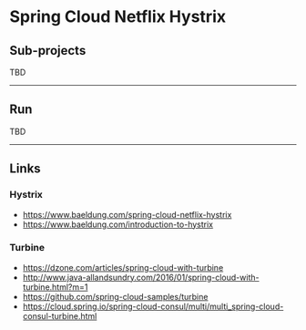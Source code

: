 
# Spring Cloud Netflix Hystrix

## Sub-projects

TBD

---

## Run

TBD

---

## Links

### Hystrix
* https://www.baeldung.com/spring-cloud-netflix-hystrix
* https://www.baeldung.com/introduction-to-hystrix

### Turbine
* https://dzone.com/articles/spring-cloud-with-turbine
* http://www.java-allandsundry.com/2016/01/spring-cloud-with-turbine.html?m=1
* https://github.com/spring-cloud-samples/turbine
* https://cloud.spring.io/spring-cloud-consul/multi/multi_spring-cloud-consul-turbine.html
